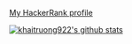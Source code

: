 [My HackerRank profile](https://www.hackerrank.com/khaitruong922)

[![khaitruong922's github stats](https://github-readme-stats.vercel.app/api?username=khaitruong922&count_private=true&show_icons=true&theme=radical)](https://github.com/khaitruong922/github-readme-stats)

